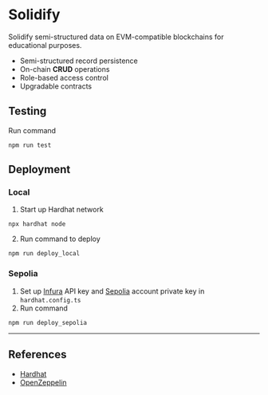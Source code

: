 # Solidify

Solidify semi-structured data on EVM-compatible blockchains for educational purposes.

- Semi-structured record persistence
- On-chain **CRUD** operations
- Role-based access control
- Upgradable contracts

## Testing

Run command

```shell
npm run test
```

## Deployment

### Local

1. Start up Hardhat network

```shell
npx hardhat node
```

2. Run command to deploy

```shell
npm run deploy_local
```

### Sepolia

1. Set up [Infura](https://www.infura.io/) API key and [Sepolia](https://sepolia.etherscan.io/) account private key
   in `hardhat.config.ts`
2. Run command

```shell
npm run deploy_sepolia
```

---

## References

- [Hardhat](https://hardhat.org/)
- [OpenZeppelin](https://www.openzeppelin.com/)